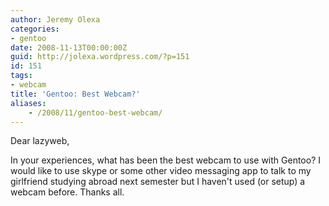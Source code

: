 ```yaml
---
author: Jeremy Olexa
categories:
- gentoo
date: 2008-11-13T00:00:00Z
guid: http://jolexa.wordpress.com/?p=151
id: 151
tags:
- webcam
title: 'Gentoo: Best Webcam?'
aliases:
    - /2008/11/gentoo-best-webcam/
---
```


Dear lazyweb,

In your experiences, what has been the best webcam to use with Gentoo? I would like to use skype or some other video messaging app to talk to my girlfriend studying abroad next semester but I haven't used (or setup) a webcam before. Thanks all.
